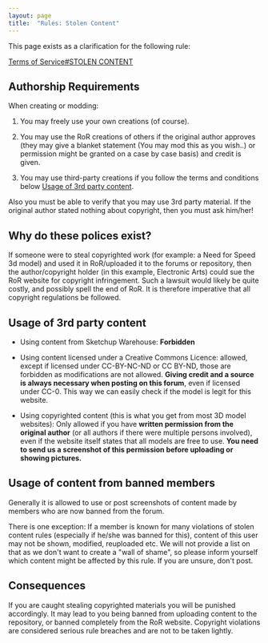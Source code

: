 ```yaml
---
layout: page
title:  "Rules: Stolen Content"
---
```


This page exists as a clarification for the following rule:

[Terms of Service#STOLEN CONTENT](/rules/terms-of-service/#stolen-content)

## Authorship Requirements

When creating or modding:

1. You may freely use your own creations (of course).

2. You may use the RoR creations of others if the original author approves (they may give a blanket statement (You may mod this as you wish..) or permission might be granted on a case by case basis) and credit is given.

3. You may use third-party creations if you follow the terms and conditions below [Usage of 3rd party content](#usage-of-3rd-party-content).

Also you must be able to verify that you may use 3rd party material. If the original author stated nothing about copyright, then you must ask him/her!

## Why do these polices exist?

If someone were to steal copyrighted work (for example: a Need for Speed 3d model) and used it in RoR/uploaded it to the forums or repository,
then the author/copyright holder (in this example, Electronic Arts) could sue the RoR website for copyright infringement.
Such a lawsuit would likely be quite costly, and possibly spell the end of RoR.
It is therefore imperative that all copyright regulations be followed.

## Usage of 3rd party content

- Using content from Sketchup Warehouse: **Forbidden**

- Using content licensed under a Creative Commons Licence: allowed, except if licensed under CC-BY-NC-ND or CC BY-ND, those are forbidden as modifications are not allowed. **Giving credit and a source is always necessary when posting on this forum**, even if licensed under CC-0. This way we can easily check if the model is legit for this website.

- Using copyrighted content (this is what you get from most 3D model websites): Only allowed if you have **written permission from the original author** (or all authors if there were multiple persons involved), even if the website itself states that all models are free to use. **You need to send us a screenshot of this permission before uploading or showing pictures.**

## Usage of content from banned members

Generally it is allowed to use or post screenshots of content made by members who are now banned from the forum.

There is one exception: If a member is known for many violations of stolen content rules (especially if he/she was banned for this), content of this user may not be shown, modified, reuploaded etc. We will not provide a list on that as we don't want to create a "wall of shame", so please inform yourself which content might be affected by this rule. If you are unsure, don't post.

## Consequences

If you are caught stealing copyrighted materials you will be punished accordingly. It may lead to you being banned from uploading content to the repository, or banned completely from the RoR website. Copyright violations are considered serious rule breaches and are not to be taken lightly.
